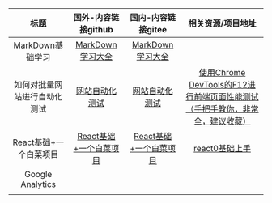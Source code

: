  | 标题        | 国外-内容链接github   |   国内-内容链接gitee  |  相关资源/项目地址  |
 | :--------:   | :-----: | :----:  | :----:|
 |  MarkDown基础学习    | [MarkDown学习大全](https://github.com/Rainy-xi/xixi/blob/master/Somebasics/markdown.md) | [MarkDown学习大全](https://gitee.com/xinyu2424502411/xixi/blob/master/Somebasics/markdown.md)  |        |
 |  如何对批量网站进行自动化测试       |  [网站自动化测试](https://github.com/Rainy-xi/xixi/blob/master/Somebasics/%E5%A6%82%E4%BD%95%E5%AF%B9%E6%89%B9%E9%87%8F%E7%BD%91%E7%AB%99%E8%BF%9B%E8%A1%8C%E8%87%AA%E5%8A%A8%E5%8C%96%E6%B5%8B%E8%AF%95.md)    | [网站自动化测试](https://gitee.com/xinyu2424502411/xixi/blob/master/Somebasics/%E5%A6%82%E4%BD%95%E5%AF%B9%E6%89%B9%E9%87%8F%E7%BD%91%E7%AB%99%E8%BF%9B%E8%A1%8C%E8%87%AA%E5%8A%A8%E5%8C%96%E6%B5%8B%E8%AF%95.md) | [使用Chrome DevTools的F12进行前端页面性能测试（手把手教你，非常全，建议收藏）](https://blog.csdn.net/weixin_56502375/article/details/126898266)      |
 |   React基础+一个白菜项目    |   [React基础+一个白菜项目](https://github.com/Rainy-xi/xixi/blob/master/Somebasics/react/React.md)                    |    [React基础+一个白菜项目](https://gitee.com/xinyu2424502411/xixi/blob/master/Somebasics/react/React.md)                 |         [react0基础上手](https://www.youtube.com/watch?v=0OtRL3jGBjo)            |
 |   Google Analytics          |                       |                     |                     |
 |             |                       |                     |                     |